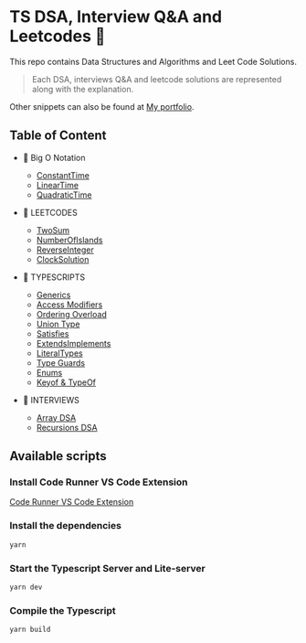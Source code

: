 # TS DSA, Interview Q&A and Leetcodes 🚀

This repo contains Data Structures and Algorithms and Leet Code Solutions.

> Each DSA, interviews Q&A and leetcode solutions are represented along with the explanation.

Other snippets can also be found at [My portfolio](https://thutadev.vercel.app/snippets).

## Table of Content

- 🚀 Big O Notation

  - [ConstantTime](https://github.com/thutasann/ts-leet/tree/main/src/BigO/ConstantTime/)
  - [LinearTime](https://github.com/thutasann/ts-leet/tree/main/src/BigO/LinearTime/)
  - [QuadraticTime](https://github.com/thutasann/ts-leet/tree/main/src/BigO/QuadraticTime/)

- 🚀 LEETCODES

  - [TwoSum](https://github.com/thutasann/ts-leet/tree/main/src/LeetCodes/TwoSum)
  - [NumberOfIslands](https://github.com/thutasann/ts-leet/tree/main/src/LeetCodes/NumberOfIslands)
  - [ReverseInteger](https://github.com/thutasann/ts-leet/tree/main/src/LeetCodes/ReverseInteger)
  - [ClockSolution](https://github.com/thutasann/ts-leet/tree/main/src/LeetCodes/ClockSolution)

- 🚀 TYPESCRIPTS

  - [Generics](https://github.com/thutasann/ts-leet/tree/main/src/Typescript/Generics)
  - [Access Modifiers](https://github.com/thutasann/ts-leet/tree/main/src/Typescript/AccessModifiers.ts)
  - [Ordering Overload](https://github.com/thutasann/ts-leet/tree/main/src/Typescript/OrderingOverload.ts)
  - [Union Type](https://github.com/thutasann/ts-leet/tree/main/src/Typescript/UnionTypes.ts)
  - [Satisfies](https://github.com/thutasann/ts-leet/tree/main/src/Typescript/Satisfies.ts)
  - [ExtendsImplements](https://github.com/thutasann/ts-leet/tree/main/src/Typescript/ExtendsImplements.ts)
  - [LiteralTypes](https://github.com/thutasann/ts-leet/tree/main/src/Typescript/LiteralTypes.ts)
  - [Type Guards](https://github.com/thutasann/ts-leet/tree/main/src/Typescript/TypeGuards.ts)
  - [Enums](https://github.com/thutasann/ts-leet/tree/main/src/Typescript/Enums.ts)
  - [Keyof & TypeOf](https://github.com/thutasann/ts-leet/tree/main/src/Typescript/KeyOfTypeOf.ts)

- 🚀 INTERVIEWS

  - [Array DSA](https://github.com/thutasann/ts-leet/tree/main/src/Interviews/Arrays)
  - [Recursions DSA](https://github.com/thutasann/ts-leet/tree/main/src/Interviews/Recursions)

## Available scripts

### Install Code Runner VS Code Extension

[Code Runner VS Code Extension](https://marketplace.visualstudio.com/items?itemName=formulahendry.code-runner)

### Install the dependencies

```bash
yarn
```

### Start the Typescript Server and Lite-server

```bash
yarn dev
```

### Compile the Typescript

```bash
yarn build
```
